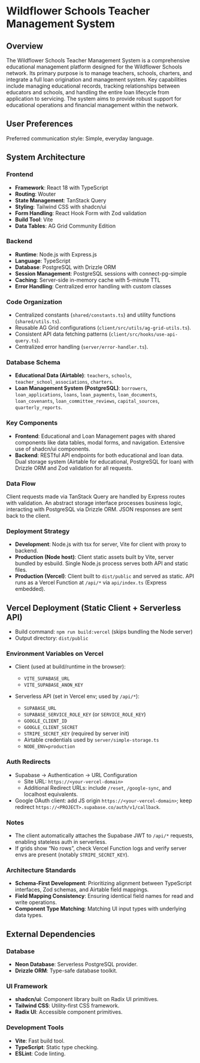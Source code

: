 # Wildflower Schools Teacher Management System

## Overview
The Wildflower Schools Teacher Management System is a comprehensive educational management platform designed for the Wildflower Schools network. Its primary purpose is to manage teachers, schools, charters, and integrate a full loan origination and management system. Key capabilities include managing educational records, tracking relationships between educators and schools, and handling the entire loan lifecycle from application to servicing. The system aims to provide robust support for educational operations and financial management within the network.

## User Preferences
Preferred communication style: Simple, everyday language.

## System Architecture

### Frontend
- **Framework**: React 18 with TypeScript
- **Routing**: Wouter
- **State Management**: TanStack Query
- **Styling**: Tailwind CSS with shadcn/ui
- **Form Handling**: React Hook Form with Zod validation
- **Build Tool**: Vite
- **Data Tables**: AG Grid Community Edition

### Backend
- **Runtime**: Node.js with Express.js
- **Language**: TypeScript
- **Database**: PostgreSQL with Drizzle ORM
- **Session Management**: PostgreSQL sessions with connect-pg-simple
- **Caching**: Server-side in-memory cache with 5-minute TTL
- **Error Handling**: Centralized error handling with custom classes

### Code Organization
- Centralized constants (`shared/constants.ts`) and utility functions (`shared/utils.ts`).
- Reusable AG Grid configurations (`client/src/utils/ag-grid-utils.ts`).
- Consistent API data fetching patterns (`client/src/hooks/use-api-query.ts`).
- Centralized error handling (`server/error-handler.ts`).

### Database Schema
- **Educational Data (Airtable)**: `teachers`, `schools`, `teacher_school_associations`, `charters`.
- **Loan Management System (PostgreSQL)**: `borrowers`, `loan_applications`, `loans`, `loan_payments`, `loan_documents`, `loan_covenants`, `loan_committee_reviews`, `capital_sources`, `quarterly_reports`.

### Key Components
- **Frontend**: Educational and Loan Management pages with shared components like data tables, modal forms, and navigation. Extensive use of shadcn/ui components.
- **Backend**: RESTful API endpoints for both educational and loan data. Dual storage system (Airtable for educational, PostgreSQL for loan) with Drizzle ORM and Zod validation for all requests.

### Data Flow
Client requests made via TanStack Query are handled by Express routes with validation. An abstract storage interface processes business logic, interacting with PostgreSQL via Drizzle ORM. JSON responses are sent back to the client.

### Deployment Strategy
- **Development**: Node.js with tsx for server, Vite for client with proxy to backend.
- **Production (Node host)**: Client static assets built by Vite, server bundled by esbuild. Single Node.js process serves both API and static files.
- **Production (Vercel)**: Client built to `dist/public` and served as static. API runs as a Vercel Function at `/api/*` via `api/index.ts` (Express embedded).

## Vercel Deployment (Static Client + Serverless API)

- Build command: `npm run build:vercel` (skips bundling the Node server)
- Output directory: `dist/public`

### Environment Variables on Vercel

- Client (used at build/runtime in the browser):
  - `VITE_SUPABASE_URL`
  - `VITE_SUPABASE_ANON_KEY`

- Serverless API (set in Vercel env; used by `/api/*`):
  - `SUPABASE_URL`
  - `SUPABASE_SERVICE_ROLE_KEY` (or `SERVICE_ROLE_KEY`)
  - `GOOGLE_CLIENT_ID`
  - `GOOGLE_CLIENT_SECRET`
  - `STRIPE_SECRET_KEY` (required by server init)
  - Airtable credentials used by `server/simple-storage.ts`
  - `NODE_ENV=production`

### Auth Redirects
- Supabase → Authentication → URL Configuration
  - Site URL: `https://<your-vercel-domain>`
  - Additional Redirect URLs: include `/reset`, `/google-sync`, and localhost equivalents.
- Google OAuth client: add JS origin `https://<your-vercel-domain>`; keep redirect `https://<PROJECT>.supabase.co/auth/v1/callback`.

### Notes
- The client automatically attaches the Supabase JWT to `/api/*` requests, enabling stateless auth in serverless.
- If grids show “No rows”, check Vercel Function logs and verify server envs are present (notably `STRIPE_SECRET_KEY`).

### Architecture Standards
- **Schema-First Development**: Prioritizing alignment between TypeScript interfaces, Zod schemas, and Airtable field mappings.
- **Field Mapping Consistency**: Ensuring identical field names for read and write operations.
- **Component Type Matching**: Matching UI input types with underlying data types.

## External Dependencies

### Database
- **Neon Database**: Serverless PostgreSQL provider.
- **Drizzle ORM**: Type-safe database toolkit.

### UI Framework
- **shadcn/ui**: Component library built on Radix UI primitives.
- **Tailwind CSS**: Utility-first CSS framework.
- **Radix UI**: Accessible component primitives.

### Development Tools
- **Vite**: Fast build tool.
- **TypeScript**: Static type checking.
- **ESLint**: Code linting.

